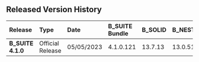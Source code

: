 **Released Version History**
-------------------------------------------------------------

**Release**|**Type**|**Date**|**B_SUITE Bundle**|**B_SOLID**|**B_NEST**|**B_LABEL**|**B_REPOSITORY**|**B_OPTI**|
| :- | :- | :- | :- | :- | :- | :- | :- | :- |
|**B_SUITE 4.1.0**|Official<br>Release|05/05/2023|4.1.0.121|13.7.13|13.0.511.0|13.1.3.0|9.0.162.0|2.0.466.0|